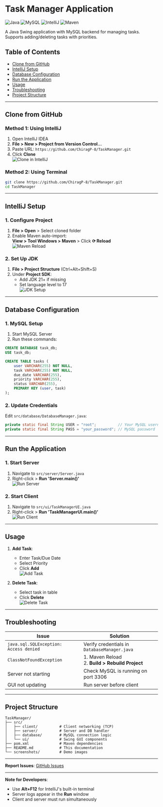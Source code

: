# Task Manager Application

![Java](https://img.shields.io/badge/Java-17%2B-orange)
![MySQL](https://img.shields.io/badge/MySQL-8.0%2B-blue)
![IntelliJ](https://img.shields.io/badge/IDE-IntelliJ_IDEA-purple)
![Maven](https://img.shields.io/badge/Build-Maven-yellowgreen)

A Java Swing application with MySQL backend for managing tasks. Supports adding/deleting tasks with priorities.

## Table of Contents
- [Clone from GitHub](#clone-from-github)
- [IntelliJ Setup](#intellij-setup)
- [Database Configuration](#database-configuration)
- [Run the Application](#run-the-application)
- [Usage](#usage)
- [Troubleshooting](#troubleshooting)
- [Project Structure](#project-structure)

---

## Clone from GitHub

### Method 1: Using IntelliJ
1. Open IntelliJ IDEA
2. **File > New > Project from Version Control...**
3. Paste URL: `https://github.com/ChiragP-8/TaskManager.git`
4. Click **Clone**  
   ![Clone in IntelliJ](screenshots/intellij-clone.png)

### Method 2: Using Terminal
```bash
git clone https://github.com/ChiragP-8/TaskManager.git
cd TaskManager
```

---

## IntelliJ Setup

### 1. Configure Project
1. **File > Open** > Select cloned folder
2. Enable Maven auto-import:  
   **View > Tool Windows > Maven** > Click **⟳ Reload**  
   ![Maven Reload](screenshots/maven-reload.png)

### 2. Set Up JDK
1. **File > Project Structure** (Ctrl+Alt+Shift+S)
2. Under **Project SDK**:  
   - Add JDK 21+ if missing  
   - Set language level to 17  
   ![JDK Setup](screenshots/jdk-config.png)

---

## Database Configuration

### 1. MySQL Setup
1. Start MySQL Server
2. Run these commands:
```sql
CREATE DATABASE task_db;
USE task_db;

CREATE TABLE tasks (
    user VARCHAR(255) NOT NULL,
    task VARCHAR(255) NOT NULL,
    due_date VARCHAR(255),
    priority VARCHAR(255),
    status VARCHAR(255),
    PRIMARY KEY (user, task)
);
```

### 2. Update Credentials
Edit `src/database/DatabaseManager.java`:
```java
private static final String USER = "root";          // Your MySQL username
private static final String PASS = "your_password"; // MySQL password
```

---

## Run the Application

### 1. Start Server
1. Navigate to `src/server/Server.java`
2. Right-click > **Run 'Server.main()'**  
   ![Run Server](screenshots/run-server.png)

### 2. Start Client
1. Navigate to `src/ui/TaskManagerUI.java`
2. Right-click > **Run 'TaskManagerUI.main()'**  
   ![Run Client](screenshots/run-client.png)

---

## Usage
1. **Add Task**:  
   - Enter Task/Due Date  
   - Select Priority  
   - Click **Add**  
   ![Add Task](screenshots/add-task.png)

2. **Delete Task**:  
   - Select task in table  
   - Click **Delete**  
   ![Delete Task](screenshots/delete-task.png)

---

## Troubleshooting

| Issue | Solution |
|-------|----------|
| `java.sql.SQLException: Access denied` | Verify credentials in `DatabaseManager.java` |
| `ClassNotFoundException` | 1. Maven Reload<br>2. **Build > Rebuild Project** |
| Server not starting | Check MySQL is running on port 3306 |
| GUI not updating | Run server before client |

---

## Project Structure
```
TaskManager/
├── src/
│   ├── client/          # Client networking (TCP)
│   ├── server/          # Server and DB handler
│   ├── database/        # MySQL connection logic
│   └── ui/              # Swing GUI components
├── pom.xml              # Maven dependencies
├── README.md            # This documentation
└── screenshots/         # Demo images
```

---

**Report Issues**: [GitHub Issues](https://github.com/ChiragP-8/TaskManager/issues)

---

**Note for Developers**:  
- Use **Alt+F12** for IntelliJ's built-in terminal  
- Server logs appear in the **Run** window  
- Client and server must run simultaneously
